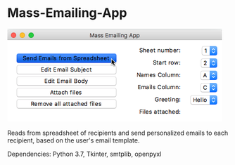 # Mass-Emailing-App

![App Interface iOS](./App%20Interface%20iOS.png)

Reads from spreadsheet of recipients and send personalized emails to each recipient, based on the user's email template.

Dependencies: Python 3.7, Tkinter, smtplib, openpyxl
